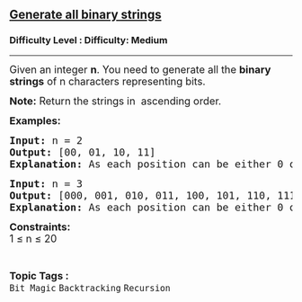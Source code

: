 <h2><a href="https://www.geeksforgeeks.org/problems/generate-all-binary-strings/1">Generate all binary strings</a></h2><h3>Difficulty Level : Difficulty: Medium</h3><hr><div class="problems_problem_content__Xm_eO"><p><span style="font-size: 18px;">Given an integer <strong>n</strong>.&nbsp;You need to generate all the <strong>binary strings</strong> of n characters representing bits.</span></p>
<p><span style="font-size: 18px;"><strong>Note:</strong> Return the strings in&nbsp;&nbsp;ascending order.</span></p>
<p><span style="font-size: 18px;"><strong>Examples:</strong></span></p>
<pre><span style="font-size: 18px;"><strong style="font-size: 18px;">Input: </strong><span style="font-size: 18px;">n = 2</span><strong style="font-size: 18px;">
Output: </strong><span style="font-size: 18px;">[00, 01, 10, 11]</span><strong style="font-size: 18px;">
Explanation: </strong><span style="font-size: 18px;">As each position can be either 0 or 1, the total possible combinations are 4.</span></span></pre>
<pre><span style="font-size: 18px;"><strong>Input: </strong>n = 3
<strong>Output: </strong>[000, 001, 010, 011, 100, 101, 110, 111]
<strong>Explanation:</strong> As each position can be either 0 or 1, the total possible combinations are 8.</span></pre>
<p><span style="font-size: 18px;"><strong>Constraints:</strong><br>1 ≤ n ≤ 20</span></p></div><br><p><span style=font-size:18px><strong>Topic Tags : </strong><br><code>Bit Magic</code>&nbsp;<code>Backtracking</code>&nbsp;<code>Recursion</code>&nbsp;